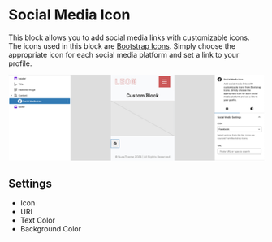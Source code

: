 # Social Media Icon

This block allows you to add social media links with customizable icons. The icons used in this block are [Bootstrap Icons](https://icons.getbootstrap.com/?q=social). Simply choose the appropriate icon for each social media platform and set a link to your profile.
<br/>

![social media icon](/img/leon/social-media-icon-1.jpg)

## Settings

- Icon
- URl
- Text Color
- Background Color
